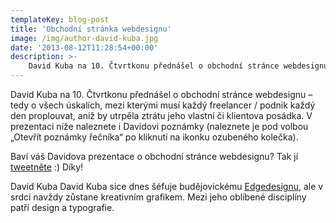 ```yaml
---
templateKey: blog-post
title: 'Obchodní stránka webdesignu'
image: /img/author-david-kuba.jpg
date: '2013-08-12T11:28:54+00:00'
description: >-
    David Kuba na 10. Čtvrtkonu přednášel o obchodní stránce webdesignu – tedy o všech úskalích, mezi kterými musí každý freelancer / podnik každý den proplouvat, aniž by utrpěla ztrátu jeh...
---
```

David Kuba na 10. Čtvrtkonu přednášel o obchodní stránce webdesignu – tedy o všech úskalích, mezi kterými musí každý freelancer / podnik každý den proplouvat, aniž by utrpěla ztrátu jeho vlastní či klientova posádka. V prezentaci níže naleznete i Davidovi poznámky (naleznete je pod volbou „Otevřít poznámky řečníka“ po kliknutí na ikonku ozubeného kolečka).

Baví váš Davidova prezentace o obchodní stránce webdesignu? Tak jí [tweetněte](http://twitter.com/home?status=Learned%20the%20hard%20way%20-%20p%C5%99edn%C3%A1%C5%A1ka%20Davida%20Kuby%20na%20%23%C4%8Ctvrtkon%20o%20obchodn%C3%AD%20str%C3%A1nce%20webdesignu%20-%20http%3A%2F%2Fbit.ly%2F19nhJsF "Sdílejte tuto prezentaci na Twitteru") :) Díky!

David Kuba David Kuba sice dnes šéfuje budějovickému [Edgedesignu](http://edgedesign.cz "Stránky Edgedesignu"), ale v srdci navždy zůstane kreativním grafikem. Mezi jeho oblíbené disciplíny patří design a typografie.